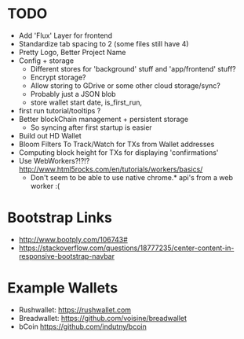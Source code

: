 # TODO
* Add 'Flux' Layer for frontend
* Standardize tab spacing to 2 (some files still have 4)
* Pretty Logo, Better Project Name
* Config + storage
  * Different stores for 'background' stuff and 'app/frontend' stuff?
  * Encrypt storage?
  * Allow storing to GDrive or some other cloud storage/sync?
  * Probably just a JSON blob
  * store wallet start date, is_first_run,
* first run tutorial/tooltips ?
* Better blockChain management + persistent storage
  * So syncing after first startup is easier
* Build out HD Wallet
* Bloom Filters To Track/Watch for TXs from Wallet addresses
* Computing block height for TXs for displaying 'confirmations'
* Use WebWorkers?!?!? http://www.html5rocks.com/en/tutorials/workers/basics/
  * Don't seem to be able to use native chrome.* api's from a web worker :(



# Bootstrap Links
* http://www.bootply.com/106743#
* https://stackoverflow.com/questions/18777235/center-content-in-responsive-bootstrap-navbar

# Example Wallets
* Rushwallet: https://rushwallet.com
* Breadwallet: https://github.com/voisine/breadwallet
* bCoin https://github.com/indutny/bcoin
